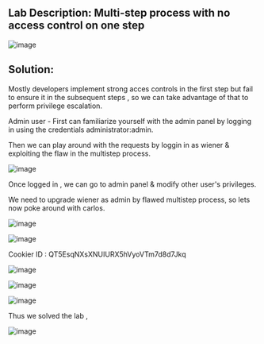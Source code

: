 ## Lab Description: Multi-step process with no access control on one step

![image](https://github.com/jayshah17/PortSwiggerLabs/assets/76842630/f5db4d08-6b4b-4b47-ae8f-34e7b0c36130)


## Solution: 
Mostly developers implement strong acces controls in the first step but fail to ensure it in the subsequent steps , so we can take advantage of that to perform privilege escalation.

Admin user -
First can familiarize yourself with the admin panel by logging in using the credentials administrator:admin.

Then we can play around with the requests by loggin in as wiener & exploiting the flaw in the multistep process.

![image](https://github.com/jayshah17/PortSwiggerLabs/assets/76842630/dd7dce4e-41c2-4bfd-9aa6-27fec454714c)

Once logged in , we can go to admin panel & modify other user's privileges.

We need to upgrade wiener as admin by flawed multistep process, so lets now poke around with carlos.

![image](https://github.com/jayshah17/PortSwiggerLabs/assets/76842630/5b95f111-c73b-4346-84b7-41fe2bb339fa)

![image](https://github.com/jayshah17/PortSwiggerLabs/assets/76842630/8a414cc7-f519-43b5-b00c-28bcfeeecaba)


Cookier ID : QT5EsqNXsXNUIURX5hVyoVTm7d8d7Jkq

![image](https://github.com/jayshah17/PortSwiggerLabs/assets/76842630/9198af2b-1933-4b74-a23f-8b185c3d5677)

![image](https://github.com/jayshah17/PortSwiggerLabs/assets/76842630/cfbca218-8f96-4057-9aae-d8e85ec5c479)

![image](https://github.com/jayshah17/PortSwiggerLabs/assets/76842630/e450f8c8-0eba-4bf3-b1c8-b8009b969dd5)

Thus we solved the lab ,

![image](https://github.com/jayshah17/PortSwiggerLabs/assets/76842630/49aad243-74e7-4272-860a-b1979ee48b81)

